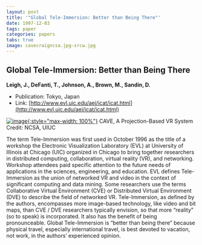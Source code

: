 ```yaml
---
layout: post
title: '"Global Tele-Immersion: Better than Being There"'
date: 1997-12-03
tags: paper
categories: papers
tabs: true
image: cavecraigncsa.jpg-srcw.jpg
---
```


## Global Tele-Immersion: Better than Being There
**Leigh, J., DeFanti, T., Johnson, A., Brown, M., Sandin, D.**
- Publication: Tokyo, Japan
- Link: [http://www.evl.uic.edu/aej/icat/icat.html](http://www.evl.uic.edu/aej/icat/icat.html)


[![image](https://www.evl.uic.edu/output/originals/cavecraigncsa.jpg-srcw.jpg){:style="max-width: 100%"}](https://www.evl.uic.edu/output/originals/cavecraigncsa.jpg-srcw.jpg)
CAVE, A Projection-Based VR System
Credit: NCSA, UIUC

The term Tele-Immersion was first used in October 1996 as the title of a workshop the Electronic Visualization Laboratory (EVL) at University of Illinois at Chicago (UIC) organized in Chicago to bring together researchers in distributed computing, collaboration, virtual reality (VR), and networking. Workshop attendees paid specific attention to the future needs of applications in the sciences, engineering, and education. EVL defines Tele-Immersion as the union of networked VR and video in the context of significant computing and data mining. Some researchers use the terms Collaborative Virtual Environment (CVE) or Distributed Virtual Environment (DVE) to describe the field of networked VR. Tele-Immersion, as defined by the authors, encompasses more image-based technology, like video and bit maps, than CVE / DVE researchers typically envision, so that more &ldquo;reality&rdquo; (so to speak) is incorporated. It also has the benefit of being pronounceable. Global Tele-Immersion is &ldquo;better than being there&rdquo; because physical travel, especially international travel, is best devoted to vacation, not work, in the authors&rsquo; experienced opinion.